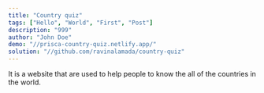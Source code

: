 ```yaml
---
title: "Country quiz"
tags: ["Hello", "World", "First", "Post"]
description: "999"
author: "John Doe"
demo: "//prisca-country-quiz.netlify.app/"
solution: "//github.com/ravinalamada/country-quiz"
---
```

It is a website that are used to help people to know the all of the countries in the world.
